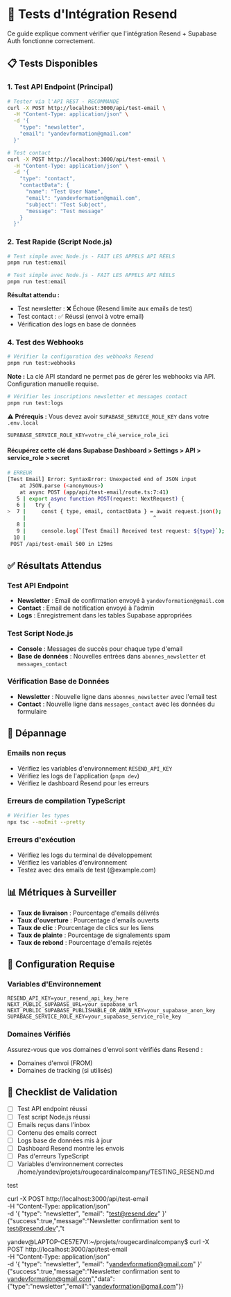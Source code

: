 # 🧪 Tests d'Intégration Resend

Ce guide explique comment vérifier que l'intégration Resend + Supabase Auth fonctionne correctement.

## 📋 Tests Disponibles

### 1. Test API Endpoint (Principal)

```bash
# Tester via l'API REST - RECOMMANDÉ
curl -X POST http://localhost:3000/api/test-email \
  -H "Content-Type: application/json" \
  -d '{
    "type": "newsletter",
    "email": "yandevformation@gmail.com"
  }'

# Test contact
curl -X POST http://localhost:3000/api/test-email \
  -H "Content-Type: application/json" \
  -d '{
    "type": "contact",
    "contactData": {
      "name": "Test User Name",
      "email": "yandevformation@gmail.com",
      "subject": "Test Subject",
      "message": "Test message"
    }
  }'
```

### 2. Test Rapide (Script Node.js)

```bash
# Test simple avec Node.js - FAIT LES APPELS API RÉELS
pnpm run test:email
```

```bash
# Test simple avec Node.js - FAIT LES APPELS API RÉELS
pnpm run test:email
```

**Résultat attendu :**

- Test newsletter : ❌ Échoue (Resend limite aux emails de test)
- Test contact : ✅ Réussi (envoi à votre email)
- Vérification des logs en base de données

### 4. Test des Webhooks

```bash
# Vérifier la configuration des webhooks Resend
pnpm run test:webhooks
```

**Note :** La clé API standard ne permet pas de gérer les webhooks via API. Configuration manuelle requise.

```bash
# Vérifier les inscriptions newsletter et messages contact
pnpm run test:logs
```

**⚠️ Prérequis :** Vous devez avoir `SUPABASE_SERVICE_ROLE_KEY` dans votre `.env.local`

```env
SUPABASE_SERVICE_ROLE_KEY=votre_clé_service_role_ici
```

#### **Récupérez cette clé dans Supabase Dashboard > Settings > API > service_role > secret**

```bash
# ERREUR
[Test Email] Error: SyntaxError: Unexpected end of JSON input
    at JSON.parse (<anonymous>)
    at async POST (app/api/test-email/route.ts:7:41)
   5 | export async function POST(request: NextRequest) {
   6 |   try {
>  7 |     const { type, email, contactData } = await request.json();
     |                                         ^
   8 |
   9 |     console.log(`[Test Email] Received test request: ${type}`);
  10 |
 POST /api/test-email 500 in 129ms
```

## ✅ Résultats Attendus

### Test API Endpoint

- **Newsletter** : Email de confirmation envoyé à `yandevformation@gmail.com`
- **Contact** : Email de notification envoyé à l'admin
- **Logs** : Enregistrement dans les tables Supabase appropriées

### Test Script Node.js

- **Console** : Messages de succès pour chaque type d'email
- **Base de données** : Nouvelles entrées dans `abonnes_newsletter` et `messages_contact`

### Vérification Base de Données

- **Newsletter** : Nouvelle ligne dans `abonnes_newsletter` avec l'email test
- **Contact** : Nouvelle ligne dans `messages_contact` avec les données du formulaire

## 🚨 Dépannage

### Emails non reçus

- Vérifiez les variables d'environnement `RESEND_API_KEY`
- Vérifiez les logs de l'application (`pnpm dev`)
- Vérifiez le dashboard Resend pour les erreurs

### Erreurs de compilation TypeScript

```bash
# Vérifier les types
npx tsc --noEmit --pretty
```

### Erreurs d'exécution

- Vérifiez les logs du terminal de développement
- Vérifiez les variables d'environnement
- Testez avec des emails de test (@example.com)

## 📊 Métriques à Surveiller

- **Taux de livraison** : Pourcentage d'emails délivrés
- **Taux d'ouverture** : Pourcentage d'emails ouverts
- **Taux de clic** : Pourcentage de clics sur les liens
- **Taux de plainte** : Pourcentage de signalements spam
- **Taux de rebond** : Pourcentage d'emails rejetés

## 🔧 Configuration Requise

### Variables d'Environnement

```env
RESEND_API_KEY=your_resend_api_key_here
NEXT_PUBLIC_SUPABASE_URL=your_supabase_url
NEXT_PUBLIC_SUPABASE_PUBLISHABLE_OR_ANON_KEY=your_supabase_anon_key
SUPABASE_SERVICE_ROLE_KEY=your_supabase_service_role_key
```

### Domaines Vérifiés

Assurez-vous que vos domaines d'envoi sont vérifiés dans Resend :

- Domaines d'envoi (FROM)
- Domaines de tracking (si utilisés)

## 🎯 Checklist de Validation

- [ ] Test API endpoint réussi
- [ ] Test script Node.js réussi
- [ ] Emails reçus dans l'inbox
- [ ] Contenu des emails correct
- [ ] Logs base de données mis à jour
- [ ] Dashboard Resend montre les envois
- [ ] Pas d'erreurs TypeScript
- [ ] Variables d'environnement correctes</content>
<parameter name="filePath">/home/yandev/projets/rougecardinalcompany/TESTING_RESEND.md

test

curl -X POST http://localhost:3000/api/test-email \
  -H "Content-Type: application/json" \
  -d '{
    "type": "newsletter",
    "email": "test@resend.dev"
  }'
{"success":true,"message":"Newsletter confirmation sent to test@resend.dev","t

yandev@LAPTOP-CE57E7VI:~/projets/rougecardinalcompany$
curl -X POST http://localhost:3000/api/test-email \
  -H "Content-Type: application/json" \
  -d '{
    "type": "newsletter",
    "email": "yandevformation@gmail.com"
  }'
{"success":true,"message":"Newsletter confirmation sent to yandevformation@gmail.com","data":{"type":"newsletter","email":"yandevformation@gmail.com"}}
